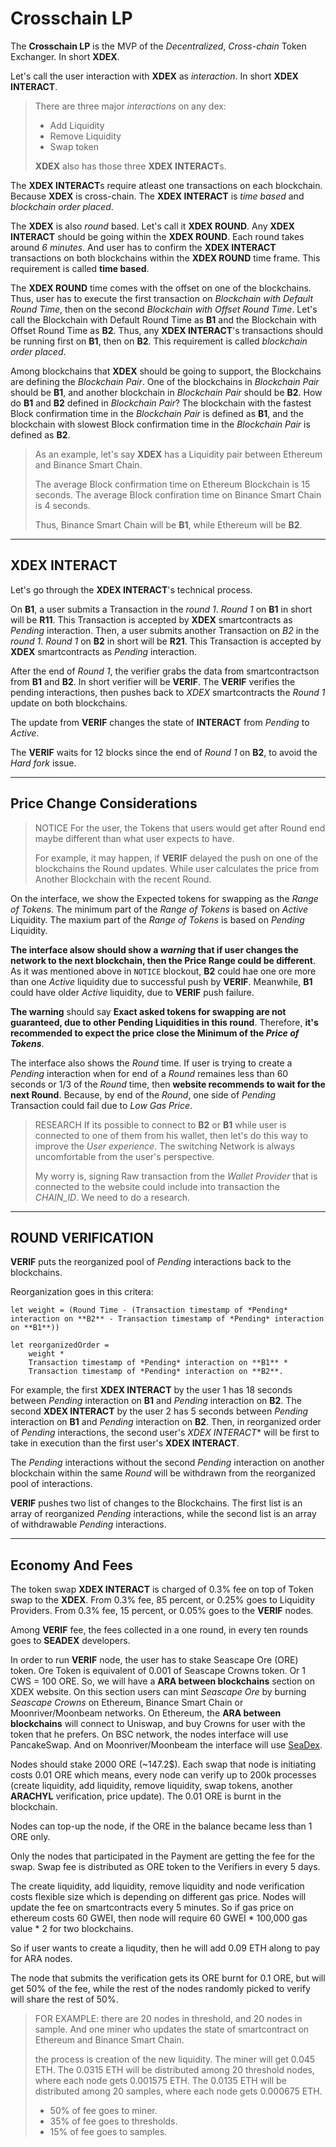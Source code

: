 # Crosschain LP
The **Crosschain LP** is the MVP of the *Decentralized*, *Cross-chain* Token Exchanger. In short **XDEX**.

Let's call the user interaction with **XDEX** as *interaction*. In short **XDEX INTERACT**.

>There are three major *interactions* on any dex:
>
>* Add Liquidity
>* Remove Liquidity
>* Swap token
>
> **XDEX** also has those three **XDEX INTERACT**s.

The **XDEX INTERACT**s require atleast one transactions on each blockchain. Because **XDEX** is cross-chain. The **XDEX INTERACT** is *time based* and *blockchain order placed*.

The **XDEX** is also *round* based. Let's call it **XDEX ROUND**. Any **XDEX INTERACT** should be going within the **XDEX ROUND**. Each round takes around *6 minutes*. And user has to confirm the **XDEX INTERACT** transactions on both blockchains within the **XDEX ROUND** time frame. This requirement is called **time based**.

The **XDEX ROUND** time comes with the offset on one of the blockchains. Thus, user has to execute the first transaction on *Blockchain with Default Round Time*, then on the second *Blockchain with Offset Round Time*. Let's call the Blockchain with Default Round Time as **B1** and the Blockchain with Offset Round Time as **B2**.
Thus, any **XDEX INTERACT**'s transactions should be running first on **B1**, then on **B2**. This requirement is called *blockchain order placed*.

Among blockchains that **XDEX** should be going to support, the Blockchains are defining the *Blockchain Pair*. One of the blockchains in *Blockchain Pair* should be **B1**, and another blockchain in *Blockchain Pair* should be **B2**. How do **B1** and **B2** defined in *Blockchain Pair*? The blockchain with the fastest Block confirmation time in the *Blockchain Pair* is defined as **B1**, and the blockchain with slowest Block confirmation time in the *Blockchain Pair* is defined as **B2**.

>As an example, let's say **XDEX** has a Liquidity pair between Ethereum and Binance Smart Chain. 
>
>The average Block confirmation time on Ethereum Blockchain is 15 seconds. 
The average Block confiration time on Binance Smart Chain is 4 seconds.
> 
>Thus, Binance Smart Chain will be **B1**, while Ethereum will be **B2**.


---


## XDEX INTERACT
Let's go through the **XDEX INTERACT**'s technical process.

On **B1**, a user submits a Transaction in the *round 1*. *Round 1* on **B1** in short will be **R11**. This Transaction is accepted by **XDEX** smartcontracts as *Pending* interaction.
Then, a user submits another Transaction on *B2* in the *round 1*. *Round 1* on **B2** in short will be **R21**. This Transaction is accepted by **XDEX** smartcontracts as *Pending* interaction.

After the end of *Round 1*, the verifier grabs the data from smartcontractson from **B1** and **B2**. In short verifier will be **VERIF**. The **VERIF** verifies the pending interactions, then pushes back to *XDEX* smartcontracts the *Round 1* update on both blockchains.

The update from **VERIF** changes the state of **INTERACT** from *Pending* to *Active*.

The **VERIF** waits for 12 blocks since the end of *Round 1* on **B2**, to avoid the *Hard fork* issue.


---


## Price Change Considerations

> NOTICE
> For the user, the Tokens that users would get after Round end maybe different than what user expects to have.
>
> For example, it may happen, if **VERIF** delayed the push on one of the blockchains the Round updates. While user calculates the price from Another Blockchain with the recent Round.

On the interface, we show the Expected tokens for swapping as the *Range of Tokens*. The minimum part of the *Range of Tokens* is based on *Active* Liquidity. The maxium part of the *Range of Tokens* is based on *Pending* Liquidity.

**The interface alsow should show a *warning* that if user changes the network to the next blockchain, then the Price Range could be different**. As it was mentioned above in `NOTICE` blockout, **B2** could hae one ore more than one *Active* liquidity due to successful push by **VERIF**. Meanwhile, **B1** could have older *Active* liquidity, due to **VERIF** push failure.

**The warning** should say **Exact asked tokens for swapping are not guaranteed, due to other Pending Liquidities in this round**. Therefore, **it's recommended to expect the price close the Minimum of the *Price of Tokens***.

The interface also shows the *Round* time. If user is trying to create a *Pending* interaction when for end of a *Round* remaines less than 60 seconds or 1/3 of the *Round* time, then **website recommends to wait for the next Round**. Because, by end of the *Round*, one side of *Pending* Transaction could fail due to *Low Gas Price*.

> RESEARCH
> If its possible to connect to **B2** or **B1** while user is connected to one of them from his wallet, then let's do this way to improve the *User experience*. The switching Network is always uncomfortable from the user's perspective.
>
> My worry is, signing Raw transaction from the *Wallet Provider* that is connected to the website could include into transaction the *CHAIN_ID*. 
> We need to do a research.


---

## ROUND VERIFICATION

**VERIF** puts the reorganized pool of *Pending* interactions back to the blockchains.

Reorganization goes in this critera:

```
let weight = (Round Time - (Transaction timestamp of *Pending* interaction on **B2** - Transaction timestamp of *Pending* interaction on **B1**)) 

let reorganizedOrder = 
    weight * 
    Transaction timestamp of *Pending* interaction on **B1** *
    Transaction timestamp of *Pending* interaction on **B2**.
```

For example, the first **XDEX INTERACT** by the user 1 has 18 seconds between *Pending* interaction on **B1** and *Pending* interaction on **B2**.
The second **XDEX INTERACT** by the user 2 has 5 seconds between *Pending* interaction on **B1** and *Pending* interaction on **B2**.
Then, in reorganized order of *Pending* interactions, the second user's *XDEX INTERACT** will be first to take in execution than the first user's **XDEX INTERACT**.

The *Pending* interactions without the second *Pending* interaction on another blockchain within the same *Round* will be withdrawn from the reorganized pool of interactions.

**VERIF** pushes two list of changes to the Blockchains. The first list is an array of reorganized *Pending* interactions, while the second list is an array of withdrawable *Pending* interactions.


---

## Economy And Fees

The token swap **XDEX INTERACT** is charged of 0.3% fee on top of Token swap to the **XDEX**. From 0.3% fee, 85 percent, or 0.25% goes to Liquidity Providers. From 0.3% fee, 15 percent, or 0.05% goes to the **VERIF** nodes.

Among **VERIF** fee, the fees collected in a one round, in every ten rounds goes to **SEADEX** developers. 

In order to run **VERIF** node, the user has to stake Seascape Ore (ORE) token. Ore Token is equivalent 
of 0.001 of Seascape Crowns token. Or 1 CWS = 100 ORE.
So, we will have a **ARA between blockchains** section on XDEX website. On this section users can mint *Seascape Ore* by burning *Seascape Crowns* on Ethereum,
Binance Smart Chain or Moonriver/Moonbeam networks. On Ethereum, the **ARA between blockchains** will connect to Uniswap, and buy Crowns for user with the token that he prefers. 
On BSC network, the nodes interface will use PancakeSwap. And on Moonriver/Moonbeam the interface will use [SeaDex](https://seascape.finance/).

Nodes should stake 2000 ORE (~147.2$). Each swap that node is initiating costs 0.01 ORE which means, every node can verify up to 200k processes (create liquidity, add liquidity, remove liquidity, swap tokens, another **ARACHYL** verification, price update). The 0.01 ORE is burnt in the blockchain.

Nodes can top-up the node, if the ORE in the balance became less than 1 ORE only.

Only the nodes that participated in the Payment are getting the fee for the swap. Swap fee is distributed as ORE token to the Verifiers in every 5 days. 

The create liquidity, add liquidity, remove liquidity and node verification costs flexible size which is depending on different gas price. Nodes will update the fee on smartcontracts every 5 minutes. So if gas price on ethereum costs 60 GWEI, then node will require 60 GWEI * 100,000 gas value * 2 for two 
blockchains.

So if user wants to create a liqudity, then he will add 0.09 ETH along to pay for ARA nodes.

The node that submits the verification gets its ORE burnt for 0.1 ORE, but will get 50% of the fee, while the rest of the nodes
randomly picked to verify will share the rest of 50%. 

> FOR EXAMPLE:
> there are 20 nodes in threshold, and 20 nodes in sample. And one miner who updates the state of smartcontract on Ethereum and 
> Binance Smart Chain.
>
> the process is creation of the new liquidity.
> The miner will get 0.045 ETH.
> The 0.0315 ETH will be distributed among 20 threshold nodes, where each node gets 0.001575 ETH.
> The 0.0135 ETH will be distributed among 20 samples, where each node gets 0.000675 ETH.
> * 50% of fee goes to miner.
> * 35% of fee goes to thresholds.
> * 15% of fee goes to samples.